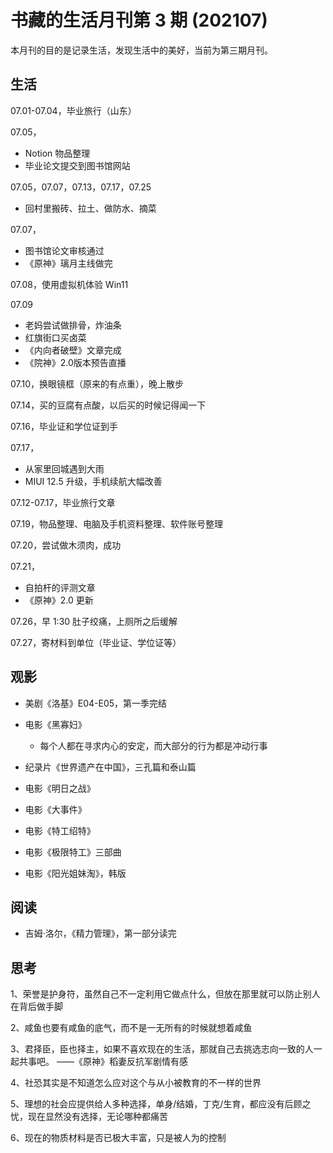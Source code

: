 # 书藏的生活月刊第 3 期 (202107)


本月刊的目的是记录生活，发现生活中的美好，当前为第三期月刊。

<!--more-->

## 生活

07.01-07.04，毕业旅行（山东）

07.05，

- Notion 物品整理
- 毕业论文提交到图书馆网站

07.05，07.07，07.13，07.17，07.25

- 回村里搬砖、拉土、做防水、摘菜

07.07，

- 图书馆论文审核通过
- 《原神》璃月主线做完

07.08，使用虚拟机体验 Win11

07.09

- 老妈尝试做排骨，炸油条
- 红旗街口买卤菜
- 《内向者破壁》文章完成
- 《院神》2.0版本预告直播

07.10，换眼镜框（原来的有点重），晚上散步

07.14，买的豆腐有点酸，以后买的时候记得闻一下

07.16，毕业证和学位证到手

07.17，

- 从家里回城遇到大雨
- MIUI 12.5 升级，手机续航大幅改善

07.12-07.17，毕业旅行文章

07.19，物品整理、电脑及手机资料整理、软件账号整理

07.20，尝试做木须肉，成功

07.21，

- 自拍杆的评测文章
- 《原神》2.0 更新

07.26，早 1:30 肚子绞痛，上厕所之后缓解

07.27，寄材料到单位（毕业证、学位证等）

## 观影

- 美剧《洛基》E04-E05，第一季完结
- 电影《黑寡妇》
  - 每个人都在寻求内心的安定，而大部分的行为都是冲动行事

- 纪录片《世界遗产在中国》，三孔篇和泰山篇
- 电影《明日之战》
- 电影《大事件》
- 电影《特工绍特》
- 电影《极限特工》三部曲
- 电影《阳光姐妹淘》，韩版

## 阅读

- 吉姆·洛尔，《精力管理》，第一部分读完

## 思考

1、荣誉是护身符，虽然自己不一定利用它做点什么，但放在那里就可以防止别人在背后做手脚

2、咸鱼也要有咸鱼的底气，而不是一无所有的时候就想着咸鱼

3、君择臣，臣也择主，如果不喜欢现在的生活，那就自己去挑选志向一致的人一起共事吧。   ——《原神》稻妻反抗军剧情有感

4、社恐其实是不知道怎么应对这个与从小被教育的不一样的世界

5、理想的社会应提供给人多种选择，单身/结婚，丁克/生育，都应没有后顾之忧，现在显然没有选择，无论哪种都痛苦

6、现在的物质材料是否已极大丰富，只是被人为的控制










